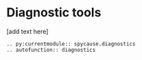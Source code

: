 # Diagnostic tools

[add text here]

```{eval-rst}
.. py:currentmodule:: spycause.diagnostics
.. autofunction:: diagnostics
```
